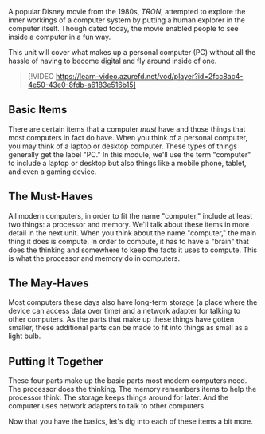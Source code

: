 A popular Disney movie from the 1980s, *TRON*, attempted to explore the inner workings of a computer system by putting a human explorer in the computer itself. Though dated today, the movie enabled people to see inside a computer in a fun way.

This unit will cover what makes up a personal computer (PC) without all the hassle of having to become digital and fly around inside of one.

> [!VIDEO https://learn-video.azurefd.net/vod/player?id=2fcc8ac4-4e50-43e0-8fdb-a6183e516b15]

## Basic Items

There are certain items that a computer *must* have and those things that most computers in fact do have. When you think of a personal computer, you may think of a laptop or desktop computer. These types of things generally get the label "PC." In this module, we'll use the term "computer" to include a laptop or desktop but also things like a mobile phone, tablet, and even a gaming device.

## The Must-Haves

All modern computers, in order to fit the name "computer," include at least two things: a processor and memory. We'll talk about these items in more detail in the next unit. When you think about the name "computer," the main thing it does is compute. In order to compute, it has to have a "brain" that does the thinking and somewhere to keep the facts it uses to compute. This is what the processor and memory do in computers.

## The May-Haves

Most computers these days also have long-term storage (a place where the device can access data over time) and a network adapter for talking to other computers. As the parts that make up these things have gotten smaller, these additional parts can be made to fit into things as small as a light bulb.

## Putting It Together

These four parts make up the basic parts most modern computers need. The processor does the thinking. The memory remembers items to help the processor think. The storage keeps things around for later. And the computer uses network adapters to talk to other computers.

Now that you have the basics, let's dig into each of these items a bit more.
